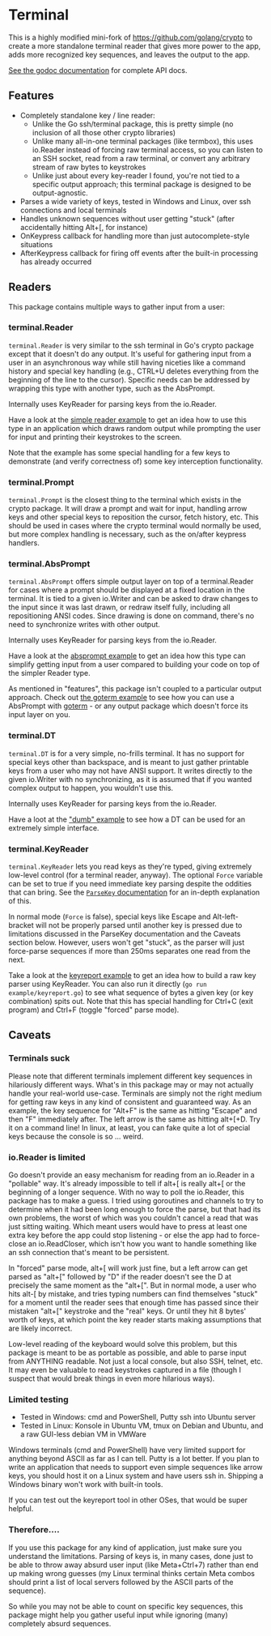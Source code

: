 Terminal
===

This is a highly modified mini-fork of https://github.com/golang/crypto to
create a more standalone terminal reader that gives more power to the app, adds
more recognized key sequences, and leaves the output to the app.

[See the godoc documentation](https://godoc.org/github.com/Nerdmaster/terminal)
for complete API docs.

Features
---

- Completely standalone key / line reader:
  - Unlike the Go ssh/terminal package, this is pretty simple (no inclusion of
    all those other crypto libraries)
  - Unlike many all-in-one terminal packages (like termbox), this uses
    io.Reader instead of forcing raw terminal access, so you can listen to an
    SSH socket, read from a raw terminal, or convert any arbitrary stream of
    raw bytes to keystrokes
  - Unlike just about every key-reader I found, you're not tied to a specific
    output approach; this terminal package is designed to be output-agnostic.
- Parses a wide variety of keys, tested in Windows and Linux, over ssh
  connections and local terminals
- Handles unknown sequences without user getting "stuck" (after accidentally
  hitting Alt+[, for instance)
- OnKeypress callback for handling more than just autocomplete-style situations
- AfterKeypress callback for firing off events after the built-in processing
  has already occurred

Readers
---

This package contains multiple ways to gather input from a user:

### terminal.Reader

`terminal.Reader` is very similar to the ssh terminal in Go's crypto package
except that it doesn't do any output.  It's useful for gathering input from a
user in an asynchronous way while still having niceties like a command history
and special key handling (e.g., CTRL+U deletes everything from the beginning of
the line to the cursor).  Specific needs can be addressed by wrapping this type
with another type, such as the AbsPrompt.

Internally uses KeyReader for parsing keys from the io.Reader.

Have a look at the [simple reader example](example/simple.go) to get an idea
how to use this type in an application which draws random output while
prompting the user for input and printing their keystrokes to the screen.

Note that the example has some special handling for a few keys to demonstrate
(and verify correctness of) some key interception functionality.

### terminal.Prompt

`terminal.Prompt` is the closest thing to the terminal which exists in the
crypto package.  It will draw a prompt and wait for input, handling arrow keys
and other special keys to reposition the cursor, fetch history, etc.  This
should be used in cases where the crypto terminal would normally be used, but
more complex handling is necessary, such as the on/after keypress handlers.

### terminal.AbsPrompt

`terminal.AbsPrompt` offers simple output layer on top of a terminal.Reader for
cases where a prompt should be displayed at a fixed location in the terminal.
It is tied to a given io.Writer and can be asked to draw changes to the input
since it was last drawn, or redraw itself fully, including all repositioning
ANSI codes.  Since drawing is done on command, there's no need to synchronize
writes with other output.

Internally uses KeyReader for parsing keys from the io.Reader.

Have a look at the [absprompt example](example/absprompt.go) to get an idea how
this type can simplify getting input from a user compared to building your code
on top of the simpler Reader type.

As mentioned in "features", this package isn't coupled to a particular output
approach.  Check out [the goterm example](example/goterm.go) to see how you can
use a AbsPrompt with [goterm](https://github.com/buger/goterm) - or any output
package which doesn't force its input layer on you.

### terminal.DT

`terminal.DT` is for a very simple, no-frills terminal.  It has no support for
special keys other than backspace, and is meant to just gather printable keys
from a user who may not have ANSI support.  It writes directly to the given
io.Writer with no synchronizing, as it is assumed that if you wanted complex
output to happen, you wouldn't use this.

Internally uses KeyReader for parsing keys from the io.Reader.

Have a loot at the ["dumb" example](example/dumb.go) to see how a DT can be
used for an extremely simple interface.

### terminal.KeyReader

`terminal.KeyReader` lets you read keys as they're typed, giving extremely
low-level control (for a terminal reader, anyway).  The optional `Force`
variable can be set to true if you need immediate key parsing despite the
oddities that can bring.  See the
[`ParseKey` documentation](https://godoc.org/github.com/Nerdmaster/terminal#ParseKey)
for an in-depth explanation of this.

In normal mode (`Force` is false), special keys like Escape and
Alt-left-bracket will not be properly parsed until another key is pressed due
to limitations discussed in the ParseKey documentation and the Caveats section
below.  However, users won't get "stuck", as the parser will just force-parse
sequences if more than 250ms separates one read from the next.

Take a look at the [keyreport example](example/keyreport.go) to get an idea how
to build a raw key parser using KeyReader.  You can also run it directly (`go run
example/keyreport.go`) to see what sequence of bytes a given key (or key
combination) spits out.  Note that this has special handling for Ctrl+C (exit
program) and Ctrl+F (toggle "forced" parse mode).

Caveats
---

### Terminals suck

Please note that different terminals implement different key sequences in
hilariously different ways.  What's in this package may or may not actually
handle your real-world use-case.  Terminals are simply not the right medium for
getting raw keys in any kind of consistent and guaranteed way.  As an example,
the key sequence for "Alt+F" is the same as hitting "Escape" and then "F"
immediately after.  The left arrow is the same as hitting alt+[+D.  Try it on a
command line!  In linux, at least, you can fake quite a lot of special keys
because the console is so ... weird.

### io.Reader is limited

Go doesn't provide an easy mechanism for reading from an io.Reader in a
"pollable" way.  It's already impossible to tell if alt+[ is really alt+[ or
the beginning of a longer sequence.  With no way to poll the io.Reader, this
package has to make a guess.  I tried using goroutines and channels to try to
determine when it had been long enough to force the parse, but that had its own
problems, the worst of which was you couldn't cancel a read that was just
sitting waiting.  Which meant users would have to press at least one extra key
before the app could stop listening - or else the app had to force-close an
io.ReadCloser, which isn't how you want to handle something like an ssh
connection that's meant to be persistent.

In "forced" parse mode, alt+[ will work just fine, but a left arrow can get
parsed as "alt+[" followed by "D" if the reader doesn't see the D at precisely
the same moment as the "alt+[".  But in normal mode, a user who hits alt-[ by
mistake, and tries typing numbers can find themselves "stuck" for a moment
until the reader sees that enough time has passed since their mistaken "alt+["
keystroke and the "real" keys.  Or until they hit 8 bytes' worth of keys, at
which point the key reader starts making assumptions that are likely incorrect.

Low-level reading of the keyboard would solve this problem, but this package is
meant to be as portable as possible, and able to parse input from ANYTHING
readable.  Not just a local console, but also SSH, telnet, etc.  It may even be
valuable to read keystrokes captured in a file (though I suspect that would
break things in even more hilarious ways).

### Limited testing

- Tested in Windows: cmd and PowerShell, Putty ssh into Ubuntu server
- Tested in Linux: Konsole in Ubuntu VM, tmux on Debian and Ubuntu, and a raw
  GUI-less debian VM in VMWare

Windows terminals (cmd and PowerShell) have very limited support for anything
beyond ASCII as far as I can tell.  Putty is a lot better.  If you plan to
write an application that needs to support even simple sequences like arrow
keys, you should host it on a Linux system and have users ssh in.  Shipping a
Windows binary won't work with built-in tools.

If you can test out the keyreport tool in other OSes, that would be super
helpful.

### Therefore....

If you use this package for any kind of application, just make sure you
understand the limitations.  Parsing of keys is, in many cases, done just to be
able to throw away absurd user input (like Meta+Ctrl+7) rather than end up
making wrong guesses (my Linux terminal thinks certain Meta combos should print
a list of local servers followed by the ASCII parts of the sequence).

So while you may not be able to count on specific key sequences, this package
might help you gather useful input while ignoring (many) completely absurd
sequences.
